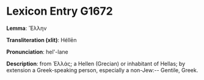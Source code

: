 # Lexicon Entry G1672

**Lemma**: Ἕλλην

**Transliteration (xlit)**: Héllēn

**Pronunciation**: hel'-lane

**Description**:
from Ἑλλάς; a Hellen (Grecian) or inhabitant of Hellas; by extension a Greek-speaking person, especially a non-Jew:-- Gentile, Greek.
